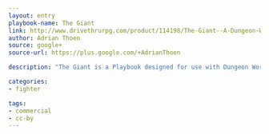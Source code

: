```yaml
---
layout: entry
playbook-name: The Giant 
link: http://www.drivethrurpg.com/product/114198/The-Giant--A-Dungeon-World-Playbook
author: Adrian Thoen
source: google+
source-url: https://plus.google.com/+AdrianThoen

description: "The Giant is a Playbook designed for use with Dungeon World and Inverse World. As The Giant, you will be towering over smallfolk, lifting great burdens, and using your heritage magic in the service of the age-old Duty handed to your people in the distant past.""

categories:
- fighter

tags:
- commercial
- cc-by
---
```

